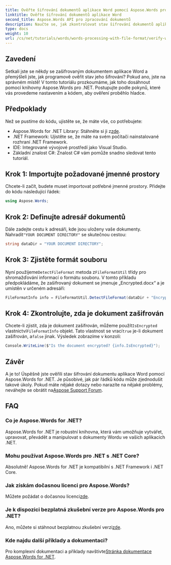 ```yaml
---
title: Ověřte šifrování dokumentů aplikace Word pomocí Aspose.Words pro .NET
linktitle: Ověřte šifrování dokumentů aplikace Word
second_title: Aspose.Words API pro zpracování dokumentů
description: Naučte se, jak zkontrolovat stav šifrování dokumentů aplikace Word ve vašich aplikacích .NET pomocí výkonné knihovny Aspose.Words. Tento výukový program krok za krokem pokrývá předpoklady, implementaci kódu a užitečné často kladené otázky.
type: docs
weight: 10
url: /cs/net/tutorials/words/words-processing-with-file-format/verify-word-document-encryption/
---
```

## Zavedení

Setkali jste se někdy se zašifrovaným dokumentem aplikace Word a přemýšleli jste, jak programově ověřit stav jeho šifrování? Pokud ano, jste na správném místě! V tomto tutoriálu prozkoumáme, jak toho dosáhnout pomocí knihovny Aspose.Words pro .NET. Postupujte podle pokynů, které vás provedeme nastavením a kódem, aby ověření proběhlo hladce.

## Předpoklady

Než se pustíme do kódu, ujistěte se, že máte vše, co potřebujete:

- Aspose.Words for .NET Library: Stáhněte si ji z[zde](https://releases.aspose.com/words/net/).
- .NET Framework: Ujistěte se, že máte na svém počítači nainstalované rozhraní .NET Framework.
- IDE: Integrované vývojové prostředí jako Visual Studio.
- Základní znalost C#: Znalost C# vám pomůže snadno sledovat tento tutoriál.

## Krok 1: Importujte požadované jmenné prostory

Chcete-li začít, budete muset importovat potřebné jmenné prostory. Přidejte do kódu následující řádek:

```csharp
using Aspose.Words;
```

## Krok 2: Definujte adresář dokumentů

 Dále zadejte cestu k adresáři, kde jsou uloženy vaše dokumenty. Nahradit`"YOUR DOCUMENT DIRECTORY"` se skutečnou cestou:

```csharp
string dataDir = "YOUR DOCUMENT DIRECTORY";
```

## Krok 3: Zjistěte formát souboru

 Nyní použijeme`DetectFileFormat` metoda z`FileFormatUtil` třídy pro shromažďování informací o formátu souboru. V tomto příkladu předpokládáme, že zašifrovaný dokument se jmenuje „Encrypted.docx“ a je umístěn v určeném adresáři:

```csharp
FileFormatInfo info = FileFormatUtil.DetectFileFormat(dataDir + "Encrypted.docx");
```

## Krok 4: Zkontrolujte, zda je dokument zašifrován

 Chcete-li zjistit, zda je dokument zašifrován, můžeme použít`IsEncrypted` vlastnictví`FileFormatInfo` objekt. Tato vlastnost se vrací`true` je-li dokument zašifrován, a`false` jinak. Výsledek zobrazíme v konzoli:

```csharp
Console.WriteLine($"Is the document encrypted? {info.IsEncrypted}");
```

## Závěr

 A je to! Úspěšně jste ověřili stav šifrování dokumentu aplikace Word pomocí Aspose.Words for .NET. Je působivé, jak pár řádků kódu může zjednodušit takové úkoly. Pokud máte nějaké dotazy nebo narazíte na nějaké problémy, neváhejte se obrátit na[Aspose Support Forum](https://forum.aspose.com/c/words/8).

## FAQ

### Co je Aspose.Words for .NET?
Aspose.Words for .NET je robustní knihovna, která vám umožňuje vytvářet, upravovat, převádět a manipulovat s dokumenty Wordu ve vašich aplikacích .NET.

### Mohu používat Aspose.Words pro .NET s .NET Core?
Absolutně! Aspose.Words for .NET je kompatibilní s .NET Framework i .NET Core.

### Jak získám dočasnou licenci pro Aspose.Words?
 Můžete požádat o dočasnou licenci[zde](https://purchase.aspose.com/temporary-license/).

### Je k dispozici bezplatná zkušební verze pro Aspose.Words pro .NET?
 Ano, můžete si stáhnout bezplatnou zkušební verzi[zde](https://releases.aspose.com/).

### Kde najdu další příklady a dokumentaci?
 Pro komplexní dokumentaci a příklady navštivte[Stránka dokumentace Aspose.Words for .NET](https://reference.aspose.com/words/net/).